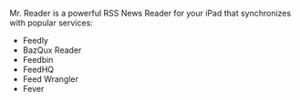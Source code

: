 Mr. Reader is a powerful RSS News Reader for your iPad that synchronizes with popular services:

- Feedly
- BazQux Reader
- Feedbin
- FeedHQ
- Feed Wrangler
- Fever